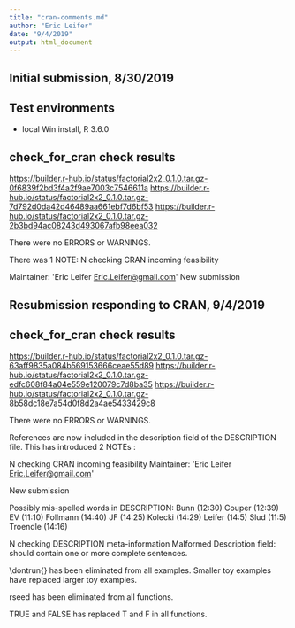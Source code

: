 ```yaml
---
title: "cran-comments.md"
author: "Eric Leifer"
date: "9/4/2019"
output: html_document
---
```


## Initial submission, 8/30/2019

## Test environments
* local Win install, R 3.6.0

## check_for_cran check results
   https://builder.r-hub.io/status/factorial2x2_0.1.0.tar.gz-0f6839f2bd3f4a2f9ae7003c7546611a
   https://builder.r-hub.io/status/factorial2x2_0.1.0.tar.gz-7d792d0da42d46489aa661ebf7d6bf53
   https://builder.r-hub.io/status/factorial2x2_0.1.0.tar.gz-2b3bd94ac08243d493067afb98eea032

There were no ERRORS or WARNINGS.

There was 1 NOTE:
N  checking CRAN incoming feasibility
   
   Maintainer: 'Eric Leifer <Eric.Leifer@gmail.com>'
   New submission

## Resubmission responding to CRAN, 9/4/2019

## check_for_cran check results
   https://builder.r-hub.io/status/factorial2x2_0.1.0.tar.gz-63aff9835a084b569153666ceae55d89
   https://builder.r-hub.io/status/factorial2x2_0.1.0.tar.gz-edfc608f84a04e559e120079c7d8ba35
   https://builder.r-hub.io/status/factorial2x2_0.1.0.tar.gz-8b58dc18e7a54d0f8d2a4ae5433429c8

There were no ERRORS or WARNINGS.

References are now included in the description field of the DESCRIPTION file.  This 
has introduced 2 NOTEs :

N  checking CRAN incoming feasibility
   Maintainer: 'Eric Leifer <Eric.Leifer@gmail.com>'
   
   New submission
   
   Possibly mis-spelled words in DESCRIPTION:
     Bunn (12:30)
     Couper (12:39)
     EV (11:10)
     Follmann (14:40)
     JF (14:25)
     Kolecki (14:29)
     Leifer (14:5)
     Slud (11:5)
     Troendle (14:16)
     
N  checking DESCRIPTION meta-information
   Malformed Description field: should contain one or more complete sentences.
   
\dontrun{} has been eliminated from all examples.  Smaller toy examples have 
replaced larger toy examples.

rseed has been eliminated from all functions.

TRUE and FALSE has replaced T and F in all functions.
   
